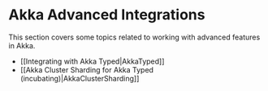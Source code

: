 <!--- Copyright (C) from 2022 The Play Framework Contributors <https://github.com/playframework>, 2011-2021 Lightbend Inc. <https://www.lightbend.com> -->

# Akka Advanced Integrations

This section covers some topics related to working with advanced features in Akka.

- [[Integrating with Akka Typed|AkkaTyped]]
- [[Akka Cluster Sharding for Akka Typed (incubating)|AkkaClusterSharding]]
